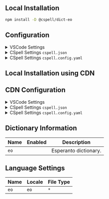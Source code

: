 ## Local Installation

```sh
npm install -D @cspell/dict-eo
```

## Configuration

<details>
<summary>VSCode Settings</summary>

Add the following to your VSCode settings:

**`.vscode/settings.json`**

```jsonc
{
  "cSpell.import": ["@cspell/dict-eo/cspell-ext.json"],
  "cSpell.language": "eo",
}
```

</details>

<details>
<summary>CSpell Settings <code>cspell.json</code></summary>

**`cspell.json`**

```jsonc
{
  "import": ["@cspell/dict-eo/cspell-ext.json"],
  "language": "eo",
}
```

</details>

<details>
<summary>CSpell Settings <code>cspell.config.yaml</code></summary>

**`cspell.config.yaml`**

```yaml
import:
  - '@cspell/dict-eo/cspell-ext.json'
language: eo
```

</details>

## Local Installation using CDN

## CDN Configuration

<details>
<summary>VSCode Settings</summary>

Add the following to your VSCode settings:

**`.vscode/settings.json`**

```jsonc
{
  "cSpell.import": ["https://cdn.jsdelivr.net/npm/@cspell/dict-eo/cspell-ext.json"],
  "cSpell.language": "eo",
}
```

</details>

<details>
<summary>CSpell Settings <code>cspell.json</code></summary>

**`cspell.json`**

```jsonc
{
  "import": ["https://cdn.jsdelivr.net/npm/@cspell/dict-eo/cspell-ext.json"],
  "language": "eo",
}
```

</details>

<details>
<summary>CSpell Settings <code>cspell.config.yaml</code></summary>

**`cspell.config.yaml`**

```yaml
import:
  - https://cdn.jsdelivr.net/npm/@cspell/dict-eo/cspell-ext.json
language: eo
```

</details>

## Dictionary Information

| Name | Enabled | Description           |
| ---- | ------- | --------------------- |
| `eo` |         | Esperanto dictionary. |

## Language Settings

| Name | Locale | File Type |
| ---- | ------ | --------- |
| `eo` | `eo`   | `*`       |
